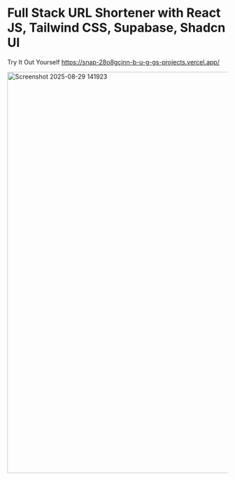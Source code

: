 # Full Stack URL Shortener with React JS, Tailwind CSS, Supabase, Shadcn UI 

Try It Out Yourself
https://snap-28o8gcjnn-b-u-g-gs-projects.vercel.app/


<img width="1908" height="916" alt="Screenshot 2025-08-29 141923" src="https://github.com/user-attachments/assets/dfa2ef7c-b434-439c-bd21-9b2372526a9c" />

